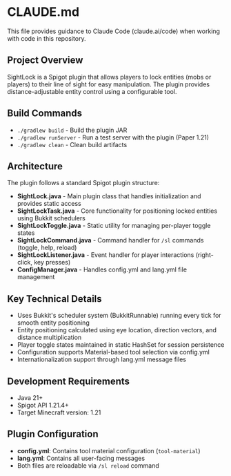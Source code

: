 # CLAUDE.md

This file provides guidance to Claude Code (claude.ai/code) when working with code in this repository.

## Project Overview

SightLock is a Spigot plugin that allows players to lock entities (mobs or players) to their line of sight for easy manipulation. The plugin provides distance-adjustable entity control using a configurable tool.

## Build Commands

- `./gradlew build` - Build the plugin JAR
- `./gradlew runServer` - Run a test server with the plugin (Paper 1.21)
- `./gradlew clean` - Clean build artifacts

## Architecture

The plugin follows a standard Spigot plugin structure:

- **SightLock.java** - Main plugin class that handles initialization and provides static access
- **SightLockTask.java** - Core functionality for positioning locked entities using Bukkit schedulers
- **SightLockToggle.java** - Static utility for managing per-player toggle states
- **SightLockCommand.java** - Command handler for `/sl` commands (toggle, help, reload)
- **SightLockListener.java** - Event handler for player interactions (right-click, key presses)
- **ConfigManager.java** - Handles config.yml and lang.yml file management

## Key Technical Details

- Uses Bukkit's scheduler system (BukkitRunnable) running every tick for smooth entity positioning
- Entity positioning calculated using eye location, direction vectors, and distance multiplication
- Player toggle states maintained in static HashSet for session persistence
- Configuration supports Material-based tool selection via config.yml
- Internationalization support through lang.yml message files

## Development Requirements

- Java 21+
- Spigot API 1.21.4+
- Target Minecraft version: 1.21

## Plugin Configuration

- **config.yml**: Contains tool material configuration (`tool-material`)
- **lang.yml**: Contains all user-facing messages
- Both files are reloadable via `/sl reload` command